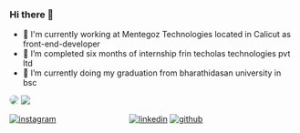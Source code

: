 ### Hi there 👋


- 🔭 I'm currently working at Mentegoz Technologies located in Calicut as front-end-developer
- 🔭 I’m completed  six months of internship frin techolas technologies pvt ltd
- 🌱 I’m currently doing my graduation from bharathidasan university in bsc






<img style="border-radius: 50%;" src="https://github-readme-stats.vercel.app/api?username=adil-shabab&show_icons=true&theme=radical" />
<img src="https://github-readme-stats.vercel.app/api/top-langs/?username=adil-shabab&layout=compact" />


  
    

    


<a style="margin-right:125px;"  href="https://www.instagram.com/adil___shabab_/" >![instagram](https://user-images.githubusercontent.com/101416092/184023499-e626622a-9f13-44f5-bce5-cd546e995166.png)</a>
<a href="https://www.linkedin.com/in/adil-shabab-1948b2233/" >![linkedin](https://user-images.githubusercontent.com/101416092/184024571-46ac68aa-eb3a-4476-b06c-90e7017f280a.png)</a>
<a  href="https://github.com/adil-shabab" >![github](https://user-images.githubusercontent.com/101416092/184024902-37af6ead-6ed5-44e5-8496-642653831c70.png)</a>
    

